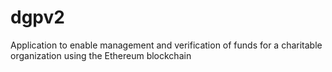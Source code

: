 # dgpv2
Application to enable management and verification of funds for a charitable organization using the Ethereum blockchain
